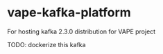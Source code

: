 # vape-kafka-platform
For hosting kafka 2.3.0 distribution for VAPE project

TODO: dockerize this kafka

